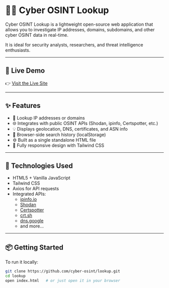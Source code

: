 # 🕵️‍♂️ Cyber OSINT Lookup

Cyber OSINT Lookup is a lightweight open-source web application that allows you to investigate IP addresses, domains, subdomains, and other cyber OSINT data in real-time.

It is ideal for security analysts, researchers, and threat intelligence enthusiasts.

---

## 🚀 Live Demo

👉 [Visit the Live Site](https://cyber-osint.github.io/lookup)

---

## ✨ Features

- 🔎 Lookup IP addresses or domains
- 🌐 Integrates with public OSINT APIs (Shodan, ipinfo, Certspotter, etc.)
- 💡 Displays geolocation, DNS, certificates, and ASN info
- 🧠 Browser-side search history (localStorage)
- ⚙️ Built as a single standalone HTML file
- 📱 Fully responsive design with Tailwind CSS

---

## 🧰 Technologies Used

- HTML5 + Vanilla JavaScript
- Tailwind CSS
- Axios for API requests
- Integrated APIs:
  - [ipinfo.io](https://ipinfo.io/)
  - [Shodan](https://www.shodan.io/)
  - [Certspotter](https://certspotter.com/)
  - [crt.sh](https://crt.sh/)
  - [dns.google](https://dns.google/)
  - and more...

---

## 📦 Getting Started

To run it locally:

```bash
git clone https://github.com/cyber-osint/lookup.git
cd lookup
open index.html   # or just open it in your browser
